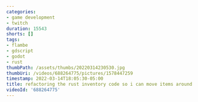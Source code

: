 ```yaml
---
categories:
- game development
- twitch
duration: 15543
shorts: []
tags:
- flambe
- gdscript
- godot
- rust
thumbPath: /assets/thumbs/20220314230530.jpg
thumbUri: /videos/688264775/pictures/1578447259
timestamp: 2022-03-14T18:05:30-05:00
title: refactoring the rust inventory code so i can move items around
videoId: '688264775'
---
```

